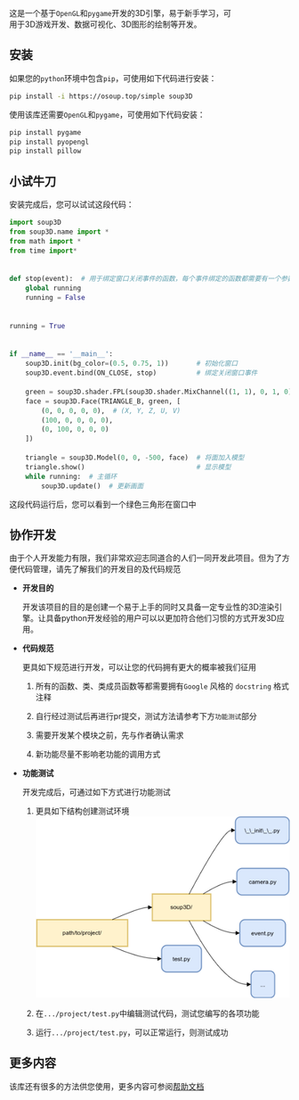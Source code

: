 这是一个基于`OpenGL`和`pygame`开发的3D引擎，易于新手学习，可  
用于3D游戏开发、数据可视化、3D图形的绘制等开发。

## 安装

如果您的`python`环境中包含`pip`，可使用如下代码进行安装：

```bash
pip install -i https://osoup.top/simple soup3D
```

使用该库还需要`OpenGL`和`pygame`，可使用如下代码安装：

```bash
pip install pygame
pip install pyopengl
pip install pillow
```

## 小试牛刀

安装完成后，您可以试试这段代码：

```python
import soup3D
from soup3D.name import *
from math import *
from time import*


def stop(event):  # 用于绑定窗口关闭事件的函数，每个事件绑定的函数都需要有一个参数。
    global running
    running = False


running = True


if __name__ == '__main__':
    soup3D.init(bg_color=(0.5, 0.75, 1))       # 初始化窗口
    soup3D.event.bind(ON_CLOSE, stop)          # 绑定关闭窗口事件

    green = soup3D.shader.FPL(soup3D.shader.MixChannel((1, 1), 0, 1, 0))  # 创建绿色材质
    face = soup3D.Face(TRIANGLE_B, green, [                               # 创建面
        (0, 0, 0, 0, 0),  # (X, Y, Z, U, V)
        (100, 0, 0, 0, 0),
        (0, 100, 0, 0, 0)
    ])

    triangle = soup3D.Model(0, 0, -500, face)  # 将面加入模型
    triangle.show()                            # 显示模型
    while running:  # 主循环
        soup3D.update()  # 更新画面

```

这段代码运行后，您可以看到一个绿色三角形在窗口中

## 协作开发

由于个人开发能力有限，我们非常欢迎志同道合的人们一同开发此项目。但为了方便代码管理，请先了解我们的开发目的及代码规范

- **开发目的**
  
  开发该项目的目的是创建一个易于上手的同时又具备一定专业性的3D渲染引擎。让具备python开发经验的用户可以以更加符合他们习惯的方式开发3D应用。
  
- **代码规范**
  
  更具如下规范进行开发，可以让您的代码拥有更大的概率被我们征用
  
  1. 所有的函数、类、类成员函数等都需要拥有`Google` 风格的 `docstring` 格式注释
    
  2. 自行经过测试后再进行pr提交，测试方法请参考下方`功能测试`部分
    
  3. 需要开发某个模块之前，先与作者确认需求
  
  4. 新功能尽量不影响老功能的调用方式
    
- **功能测试**
  
  开发完成后，可通过如下方式进行功能测试
  
  1. 更具如下结构创建测试环境   
     ![目录结构](./readmepic0.png)
  
  2. 在`.../project/test.py`中编辑测试代码，测试您编写的各项功能
  
  3. 运行`.../project/test.py`，可以正常运行，则测试成功

## 更多内容

该库还有很多的方法供您使用，更多内容可参阅[帮助文档](./help.md)